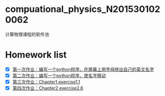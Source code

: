 # compuational_physics_N2015301020062
计算物理课程的软件池
# Homework list        
 - [x] [第一次作业：编写一个python程序，在屏幕上用字母拼出自己的英文名字](https://github.com/witness97/computationalphysics_N2015301020062/blob/master/name2.py)
 - [x] [第二次作业：编写一个python程序，使名字移动](https://github.com/witness97/computationalphysics_N2015301020062/blob/master/move.py)
 - [x] [第三次作业：Chapter1 exercise1.1](http://note.youdao.com/noteshare?id=1bec1d7c17734ee0fc7eb9afbda56d9b)
 - [x] [第四次作业：Chapter2 exercise2.6](http://note.youdao.com/noteshare?id=06ffd01ab223f964aa711fed2b0a253a)
